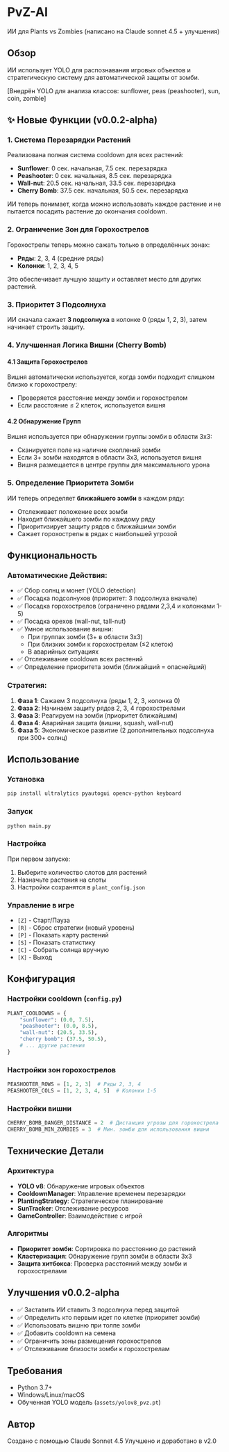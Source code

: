 # PvZ-AI
ИИ для Plants vs Zombies (написано на Claude sonnet 4.5 + улучшения)

## Обзор
ИИ использует YOLO для распознавания игровых объектов и стратегическую систему для автоматической защиты от зомби.

[Внедрён YOLO для анализа классов: sunflower, peas (peashooter), sun, coin, zombie]

## ✨ Новые Функции (v0.0.2-alpha)

### 1. Система Перезарядки Растений
Реализована полная система cooldown для всех растений:
- **Sunflower**: 0 сек. начальная, 7.5 сек. перезарядка
- **Peashooter**: 0 сек. начальная, 8.5 сек. перезарядка
- **Wall-nut**: 20.5 сек. начальная, 33.5 сек. перезарядка
- **Cherry Bomb**: 37.5 сек. начальная, 50.5 сек. перезарядка

ИИ теперь понимает, когда можно использовать каждое растение и не пытается посадить растение до окончания cooldown.

### 2. Ограничение Зон для Горохострелов
Горохострелы теперь можно сажать только в определённых зонах:
- **Ряды**: 2, 3, 4 (средние ряды)
- **Колонки**: 1, 2, 3, 4, 5

Это обеспечивает лучшую защиту и оставляет место для других растений.

### 3. Приоритет 3 Подсолнуха
ИИ сначала сажает **3 подсолнуха** в колонке 0 (ряды 1, 2, 3), затем начинает строить защиту.

### 4. Улучшенная Логика Вишни (Cherry Bomb)

#### 4.1 Защита Горохострелов
Вишня автоматически используется, когда зомби подходит слишком близко к горохострелу:
- Проверяется расстояние между зомби и горохострелом
- Если расстояние ≤ 2 клеток, используется вишня

#### 4.2 Обнаружение Групп
Вишня используется при обнаружении группы зомби в области 3x3:
- Сканируется поле на наличие скоплений зомби
- Если 3+ зомби находятся в области 3x3, используется вишня
- Вишня размещается в центре группы для максимального урона

### 5. Определение Приоритета Зомби
ИИ теперь определяет **ближайшего зомби** в каждом ряду:
- Отслеживает положение всех зомби
- Находит ближайшего зомби по каждому ряду
- Приоритизирует защиту рядов с ближайшими зомби
- Сажает горохострелы в рядах с наибольшей угрозой

## Функциональность

### Автоматические Действия:
- ✅ Сбор солнц и монет (YOLO detection)
- ✅ Посадка подсолнухов (приоритет: 3 подсолнуха вначале)
- ✅ Посадка горохострелов (ограничено рядами 2,3,4 и колонками 1-5)
- ✅ Посадка орехов (wall-nut, tall-nut)
- ✅ Умное использование вишни:
  - При группах зомби (3+ в области 3x3)
  - При близких зомби к горохострелам (≤2 клеток)
  - В аварийных ситуациях
- ✅ Отслеживание cooldown всех растений
- ✅ Определение приоритета зомби (ближайший = опаснейший)

### Стратегия:
1. **Фаза 1**: Сажаем 3 подсолнуха (ряды 1, 2, 3, колонка 0)
2. **Фаза 2**: Начинаем защиту рядов 2, 3, 4 горохострелами
3. **Фаза 3**: Реагируем на зомби (приоритет ближайшим)
4. **Фаза 4**: Аварийная защита (вишни, squash, wall-nut)
5. **Фаза 5**: Экономическое развитие (2 дополнительных подсолнуха при 300+ солнц)

## Использование

### Установка
```bash
pip install ultralytics pyautogui opencv-python keyboard
```

### Запуск
```bash
python main.py
```

### Настройка
При первом запуске:
1. Выберите количество слотов для растений
2. Назначьте растения на слоты
3. Настройки сохранятся в `plant_config.json`

### Управление в игре
- `[Z]` - Старт/Пауза
- `[R]` - Сброс стратегии (новый уровень)
- `[P]` - Показать карту растений
- `[S]` - Показать статистику
- `[C]` - Собрать солнца вручную
- `[X]` - Выход

## Конфигурация

### Настройки cooldown (`config.py`)
```python
PLANT_COOLDOWNS = {
    "sunflower": (0.0, 7.5),
    "peashooter": (0.0, 8.5),
    "wall-nut": (20.5, 33.5),
    "cherry bomb": (37.5, 50.5),
    # ... другие растения
}
```

### Настройки зон горохострелов
```python
PEASHOOTER_ROWS = [1, 2, 3]  # Ряды 2, 3, 4
PEASHOOTER_COLS = [1, 2, 3, 4, 5]  # Колонки 1-5
```

### Настройки вишни
```python
CHERRY_BOMB_DANGER_DISTANCE = 2  # Дистанция угрозы для горохострела
CHERRY_BOMB_MIN_ZOMBIES = 3  # Мин. зомби для использования вишни
```

## Технические Детали

### Архитектура
- **YOLO v8**: Обнаружение игровых объектов
- **CooldownManager**: Управление временем перезарядки
- **PlantingStrategy**: Стратегическое планирование
- **SunTracker**: Отслеживание ресурсов
- **GameController**: Взаимодействие с игрой

### Алгоритмы
- **Приоритет зомби**: Сортировка по расстоянию до растений
- **Кластеризация**: Обнаружение групп зомби в области 3x3
- **Защита хитбокса**: Проверка расстояний между зомби и горохострелами

## Улучшения v0.0.2-alpha
- ✅ Заставить ИИ ставить 3 подсолнуха перед защитой
- ✅ Определить кто первым идет по клетке (приоритет зомби)
- ✅ Использовать вишню при толпе зомби
- ✅ Добавить cooldown на семена
- ✅ Ограничить зоны размещения горохострелов
- ✅ Отслеживание близости зомби к горохострелам

## Требования
- Python 3.7+
- Windows/Linux/macOS
- Обученная YOLO модель (`assets/yolov8_pvz.pt`)

## Автор
Создано с помощью Claude Sonnet 4.5
Улучшено и доработано в v2.0
